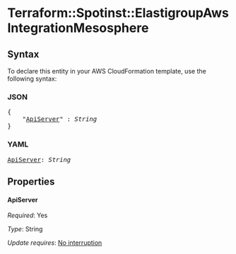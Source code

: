# Terraform::Spotinst::ElastigroupAws IntegrationMesosphere

## Syntax

To declare this entity in your AWS CloudFormation template, use the following syntax:

### JSON

<pre>
{
    "<a href="#apiserver" title="ApiServer">ApiServer</a>" : <i>String</i>
}
</pre>

### YAML

<pre>
<a href="#apiserver" title="ApiServer">ApiServer</a>: <i>String</i>
</pre>

## Properties

#### ApiServer

_Required_: Yes

_Type_: String

_Update requires_: [No interruption](https://docs.aws.amazon.com/AWSCloudFormation/latest/UserGuide/using-cfn-updating-stacks-update-behaviors.html#update-no-interrupt)

